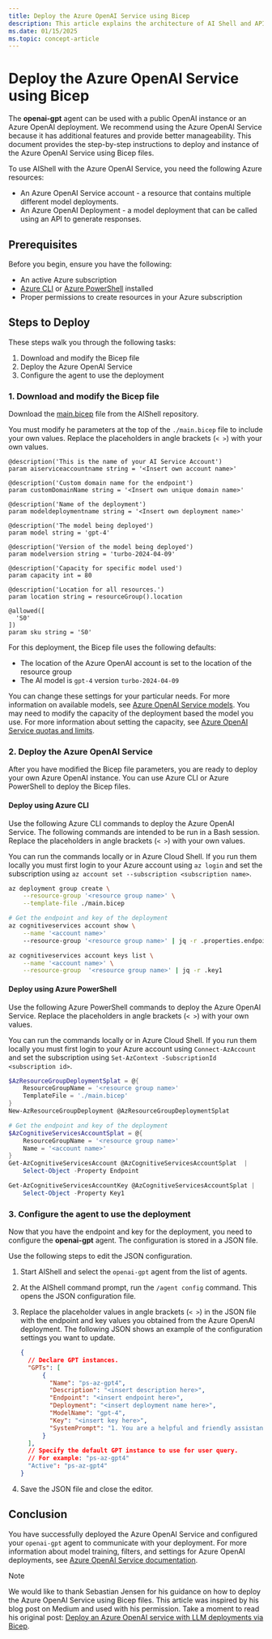 ```yaml
---
title: Deploy the Azure OpenAI Service using Bicep
description: This article explains the architecture of AI Shell and API required to support agents.
ms.date: 01/15/2025
ms.topic: concept-article
---
```

# Deploy the Azure OpenAI Service using Bicep

The **openai-gpt** agent can be used with a public OpenAI instance or an Azure OpenAI deployment. We
recommend using the Azure OpenAI Service because it has additional features and provide better
manageability. This document provides the step-by-step instructions to deploy and instance of the
Azure OpenAI Service using Bicep files.

To use AIShell with the Azure OpenAI Service, you need the following Azure resources:

- An Azure OpenAI Service account - a resource that contains multiple different model deployments.
- An Azure OpenAI Deployment - a model deployment that can be called using an API to generate
  responses.

## Prerequisites

Before you begin, ensure you have the following:

- An active Azure subscription
- [Azure CLI][04] or [Azure PowerShell][05] installed
- Proper permissions to create resources in your Azure subscription

## Steps to Deploy

These steps walk you through the following tasks:

1. Download and modify the Bicep file
1. Deploy the Azure OpenAI Service
1. Configure the agent to use the deployment

### 1. Download and modify the Bicep file

Download the [main.bicep][07] file from the AIShell repository.

You must modify he parameters at the top of the `./main.bicep` file to include your own values.
Replace the placeholders in angle brackets (`< >`) with your own values.

```bicep
@description('This is the name of your AI Service Account')
param aiserviceaccountname string = '<Insert own account name>'

@description('Custom domain name for the endpoint')
param customDomainName string = '<Insert own unique domain name>'

@description('Name of the deployment')
param modeldeploymentname string = '<Insert own deployment name>'

@description('The model being deployed')
param model string = 'gpt-4'

@description('Version of the model being deployed')
param modelversion string = 'turbo-2024-04-09'

@description('Capacity for specific model used')
param capacity int = 80

@description('Location for all resources.')
param location string = resourceGroup().location

@allowed([
  'S0'
])
param sku string = 'S0'
```

For this deployment, the Bicep file uses the following defaults:

- The location of the Azure OpenAI account is set to the location of the resource group
- The AI model is `gpt-4` version `turbo-2024-04-09`

You can change these settings for your particular needs. For more information on available models,
see [Azure OpenAI Service models][01]. You may need to modify the capacity of the deployment based
the model you use. For more information about setting the capacity, see
[Azure OpenAI Service quotas and limits][02].

### 2. Deploy the Azure OpenAI Service

After you have modified the Bicep file parameters, you are ready to deploy your own Azure OpenAI
instance. You can use Azure CLI or Azure PowerShell to deploy the Bicep files.

#### Deploy using Azure CLI

Use the following Azure CLI commands to deploy the Azure OpenAI Service. The following commands are
intended to be run in a Bash session. Replace the placeholders in angle brackets (`< >`) with your
own values.

You can run the commands locally or in Azure Cloud Shell. If you run them locally you must first
login to your Azure account using `az login` and set the subscription using
`az account set --subscription <subscription name>`.

```sh
az deployment group create \
    --resource-group '<resource group name>' \
    --template-file ./main.bicep

# Get the endpoint and key of the deployment
az cognitiveservices account show \
    --name '<account name>'
    --resource-group '<resource group name>' | jq -r .properties.endpoint

az cognitiveservices account keys list \
    --name '<account name>' \
    --resource-group  '<resource group name>' | jq -r .key1
```

#### Deploy using Azure PowerShell

Use the following Azure PowerShell commands to deploy the Azure OpenAI Service. Replace the
placeholders in angle brackets (`< >`) with your own values.

You can run the commands locally or in Azure Cloud Shell. If you run them locally you must first
login to your Azure account using `Connect-AzAccount` and set the subscription using
`Set-AzContext -SubscriptionId <subscription id>`.

```powershell
$AzResourceGroupDeploymentSplat = @{
    ResourceGroupName = '<resource group name>'
    TemplateFile = './main.bicep'
}
New-AzResourceGroupDeployment @AzResourceGroupDeploymentSplat

# Get the endpoint and key of the deployment
$AzCognitiveServicesAccountSplat = @{
    ResourceGroupName = '<resource group name>'
    Name = '<account name>'
}
Get-AzCognitiveServicesAccount @AzCognitiveServicesAccountSplat  |
    Select-Object -Property Endpoint

Get-AzCognitiveServicesAccountKey @AzCognitiveServicesAccountSplat |
    Select-Object -Property Key1
```

### 3. Configure the agent to use the deployment

Now that you have the endpoint and key for the deployment, you need to configure the **openai-gpt**
agent. The configuration is stored in a JSON file.

Use the following steps to edit the JSON configuration.

1. Start AIShell and select the `openai-gpt` agent from the list of agents.
1. At the AIShell command prompt, run the `/agent config` command. This opens the JSON configuration
   file.
1. Replace the placeholder values in angle brackets (`< >`) in the JSON file with the endpoint and
   key values you obtained from the Azure OpenAI deployment. The following JSON shows an example of
   the configuration settings you want to update.

   ```json
   {
     // Declare GPT instances.
     "GPTs": [
         {
           "Name": "ps-az-gpt4",
           "Description": "<insert description here>",
           "Endpoint": "<insert endpoint here>",
           "Deployment": "<insert deployment name here>",
           "ModelName": "gpt-4",
           "Key": "<insert key here>",
           "SystemPrompt": "1. You are a helpful and friendly assistant with expertise in PowerShell scripting and command line.\n2. Assume user is using the operating system `osx` unless otherwise specified.\n3. Use the `code block` syntax in markdown to encapsulate any part in responses that is code, YAML, JSON or XML, but not table.\n4. When encapsulating command line code, use '```powershell' if it's PowerShell command; use '```sh' if it's non-PowerShell CLI command.\n5. When generating CLI commands, never ever break a command into multiple lines. Instead, always list all parameters and arguments of the command on the same line.\n6. Please keep the response concise but to the point. Do not overexplain."
         }
     ],
     // Specify the default GPT instance to use for user query.
     // For example: "ps-az-gpt4"
     "Active": "ps-az-gpt4"
   }
   ```

1. Save the JSON file and close the editor.

## Conclusion

You have successfully deployed the Azure OpenAI Service and configured your `openai-gpt` agent to
communicate with your deployment. For more information about model training, filters, and settings
for Azure OpenAI deployments, see [Azure OpenAI Service documentation][03].

> [!NOTE]
> We would like to thank Sebastian Jensen for his guidance on how to deploy the Azure OpenAI Service
> using Bicep files. This article was inspired by his blog post on Medium and used with his
> permission. Take a moment to read his original post:
> [Deploy an Azure OpenAI service with LLM deployments via Bicep][06].

<!-- link references -->
[01]: /azure/ai-services/openai/concepts/models?tabs=global-standard%2Cstandard-chat-
[02]: /azure/ai-services/openai/quotas-limits
[03]: /azure/cognitive-services/openai/
[04]: /cli/azure/install-azure-cli
[05]: /powershell/azure/install-azure-powershell
[06]: https://medium.com/medialesson/deploy-an-azure-openai-service-with-llm-deployments-via-bicep-244411472d40
[07]: https://raw.githubusercontent.com/PowerShell/AIShell/refs/heads/main/docs/development/AzureOAIDeployment/main.bicep
